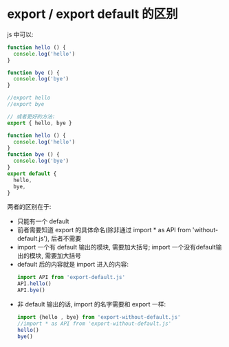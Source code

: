 # export / export default 的区别

js 中可以:
```javascript
function hello () {
  console.log('hello')
}

function bye () {
  console.log('bye')
}

//export hello
//export bye

// 或者更好的方法:
export { hello, bye }
```


```javascript
function hello () {
  console.log('hello')
}
function bye () {
  console.log('bye')
}
export default {
  hello,
  bye,
}
```


两者的区别在于:
- 只能有一个 default
- 前者需要知道 export 的具体命名(除非通过 import * as API from 'without-default.js'), 后者不需要
- import 一个有 default 输出的模块, 需要加大括号; import 一个没有default输出的模块, 需要加大括号
- default 后的内容就是 import 进入的内容:
  ```javascript
  import API from 'export-default.js'
  API.hello()
  API.bye()
  ```
- 非 default 输出的话, import 的名字需要和 export 一样:
  ```javascript
  import {hello , bye} from 'export-without-default.js'
  //import * as API from 'export-without-default.js'
  hello()
  bye()
  ```


